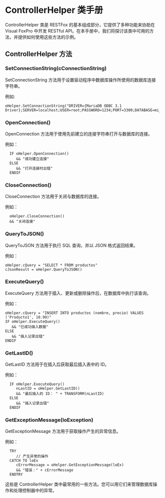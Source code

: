 # ControllerHelper 类手册

ControllerHelper 类是 RESTFox 的基本组成部分，它提供了多种功能来协助在 Visual FoxPro 中开发 RESTful API。在本手册中，我们将探讨该类中可用的方法，并提供如何使用这些方法的示例。

## ControllerHelper 方法

### SetConnectionString(cConnectionString)

SetConnectionString 方法用于设置驱动程序中数据库操作所使用的数据库连接字符串。

例如:
```foxpro
oHelper.SetConnectionString("DRIVER={MariaDB ODBC 3.1 Driver};SERVER=localhost;USER=root;PASSWORD=1234;PORT=3309;DATABASE=mi_basededatos")
```

### OpenConnection()

OpenConnection 方法用于使用先前建立的连接字符串打开与数据库的连接。

例如：
```foxpro
  IF oHelper.OpenConnection()
     && "成功建立连接"
  ELSE
     && "打开连接时出错"
  ENDIF
```

### CloseConnection()

CloseConnection 方法用于关闭与数据库的连接。

例如：
```foxpro
  oHelper.CloseConnection()
  && "关闭连接"
```

### QueryToJSON()

QueryToJSON 方法用于执行 SQL 查询，并以 JSON 格式返回结果。

例如：
```foxpro
oHelper.cQuery = "SELECT * FROM productos"
cJsonResult = oHelper.QueryToJSON()
```

### ExecuteQuery()

ExecuteQuery 方法用于插入、更新或删除操作后，在数据库中执行该查询。

例如：
```foxpro
oHelper.cQuery = "INSERT INTO productos (nombre, precio) VALUES ('Producto1', 10.99)"
IF oHelper.ExecuteQuery()
   && "已成功插入数据"
ELSE
   && "插入记录出错"
ENDIF
```

### GetLastID()

GetLastID 方法用于在插入后获取最后插入表中的 ID。

例如：
```foxpro
  IF oHelper.ExecuteQuery()
     nLastID = oHelper.GetLastID()
     && "最后插入的 ID： " + TRANSFORM(nLastID)
  ELSE
     && "插入记录出错"
  ENDIF
```

### GetExceptionMessage(loException)

GetExceptionMessage 方法用于获取操作产生的异常信息。

例如：
```foxpro
  TRY
     // 产生异常的操作
  CATCH TO loEx
     cErrorMessage = oHelper.GetExceptionMessage(loEx)
     && "错误：" + cErrorMessage
  ENDTRY
```
这些是 ControllerHelper 类中最常用的一些方法。您可以用它们来管理数据库操作和处理控制器中的异常。
